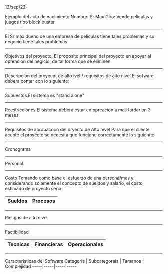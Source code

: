 12/sep/22

Ejemplo del acta de nacimiento
Nombre: Sr Max
Giro: Vende peliculas y juegos tipo block buster


--------------
El Sr max dueno de una empresa de peliculas tiene tales problemas y su negocio tiene tales problemas


------------
Objetivos del proyecto:
El proposito principal del proyecto en apoyar al opreacion del negicio, de tal forma que se eliminen

----------
Descripcion del proyecot de alto ivel / requisitos de alto nivel
El sofware debera contar con lo siguiente:

--------------
Supuestos
El sistema es "stand alone"

--------------
Reestricciones
El sistema debera estar en opreacion a mas tardar en 3 meses


---------------
Requisitos de aprobacoon del pryecto de Alto nivel
Para que el cliente acepte el proyecto se necesita que funcione correctamente lo siguiente:


---------------------
Cronograma

------------
Personal

-----------------
Costo
Tomando como base el esfuerzo de una persona/mes y considerando solamente el concepto de sueldos y salario, el costo estimado de proyecto seria

Sueldos |  Procesos
---------|------------

------------
Riesgos de alto nivel 

--------
Factibilidad

Tecnicas|Financieras|Operacionales
------|------|----

-------------
Caracteristicas del Software
Categoria | Subcategorais | Tamanos | Complejidad
-----|-----|-----|-----
